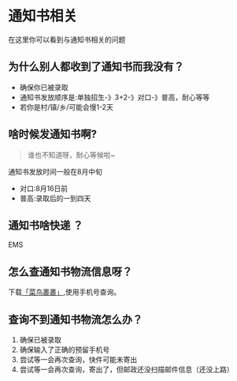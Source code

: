 # 通知书相关

在这里你可以看到与通知书相关的问题

## 为什么别人都收到了通知书而我没有？

* 确保你已被录取
* 通知书发放顺序是:单独招生-》3+2-》对口-》普高，耐心等等
* 若你是村/镇/乡/可能会慢1-2天

## 啥时候发通知书啊?

> 谁也不知道呀，耐心等候啦~

通知书发放时间一般在8月中旬

* 对口:8月16日前
* 普高:录取后的一到四天

## 通知书啥快递 ？

EMS

## 怎么查通知书物流信息呀？

下载[「菜鸟裹裹」](https://www.coolapk.com/apk/com.cainiao.wireless),使用手机号查询。

## 查询不到通知书物流怎么办？

1. 确保已被录取
3. 确保输入了正确的预留手机号
4. 尝试等一会再次查询，快件可能未寄出
5. 尝试等一会再次查询，寄出了，但邮政还没扫描邮件信息（还没上路）
